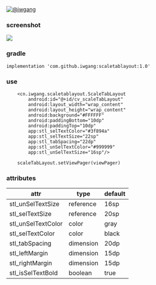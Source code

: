 [![@iwgang](https://img.shields.io/badge/weibo-%40iwgang-blue.svg)](http://weibo.com/iwgang)

### screenshot
![](https://raw.githubusercontent.com/iwgang/ScaleTabLayout/master/screenshot/s.gif)  

### gradle
    implementation 'com.github.iwgang:scaletablayout:1.0'

### use
``` 
    <cn.iwgang.scaletablayout.ScaleTabLayout
        android:id="@+id/cv_scaleTabLayout"
        android:layout_width="wrap_content"
        android:layout_height="wrap_content"
        android:background="#FFFFFF"
        android:paddingBottom="10dp"
        android:paddingTop="10dp"
        app:stl_selTextColor="#3f894a"
        app:stl_selTextSize="22sp"
        app:stl_tabSpacing="22dp"
        app:stl_unSelTextColor="#999999"
        app:stl_unSelTextSize="16sp"/>
        
    scaleTabLayout.setViewPager(viewPager)
```

### attributes
|    attr | type | default |
|--- | --- | ---| 
|stl_unSelTextSize   | reference   |  16sp  |
|stl_selTextSize     | reference   |  20sp  |
|stl_unSelTextColor  | color       |  gray  |
|stl_selTextColor    | color       |  black |
|stl_tabSpacing      | dimension   |  20dp  |
|stl_leftMargin      | dimension   |  15dp  |
|stl_rightMargin     | dimension   |  15dp  |
|stl_isSelTextBold   | boolean     |  true  |


